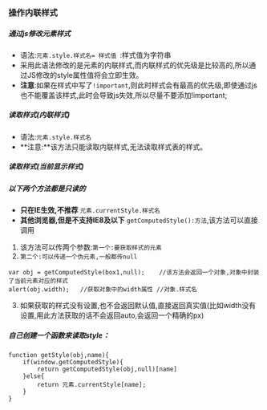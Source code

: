 ### 操作内联样式
##### 通过js修改元素样式
- 语法:`元素.style.样式名= 样式值 `:样式值为字符串
- 采用此语法修改的是元素的内联样式,而内联样式的优先级是比较高的,所以通过JS修改的style属性值将会立即生效。
- **注意**:如果在样式中写了`!important`,则此时样式会有最高的优先级,即使通过js也不能覆盖该样式,此时会导致js失效,所以尽量不要添加!important;
##### 读取样式(内联样式)
- 语法:`元素.style.样式名`
- **注意:**该方法只能读取内联样式,无法读取样式表的样式。
##### 读取样式(当前显示样式)
##### 以下两个方法都是只读的
-  **只在IE生效,不推荐** `元素.currentStyle.样式名`  
- **其他浏览器,但是不支持IE8及以下** `getComputedStyle():方法`,该方法可以直接调用
1. 该方法可以传两个参数:`第一个:要获取样式的元素`
2. `第二个:可以传递一个伪元素,一般都传null`
```
var obj = getComputedStyle(box1,null);    //该方法会返回一个对象,对象中封装了当前元素对应的样式
alert(obj.width);   //获取对象中的width属性 //对象.样式名
```
3. 如果获取的样式没有设置,也不会返回默认值,直接返回真实值(比如width没有设置,用此方法获取的话不会返回auto,会返回一个精确的px)

##### 自己创建一个函数来读取style：
```
function getStyle(obj,name){
    if(window.getComputedStyle){
        return getComputedStyle(obj,null)[name]
    }else{    
        return 元素.currentStyle[name];
    }
}
```